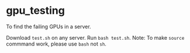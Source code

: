 # gpu_testing
To find the failing GPUs in a server.

Download `test.sh` on any server. Run `bash test.sh`. Note: To make `source` commmand work, please use `bash` not `sh`.
